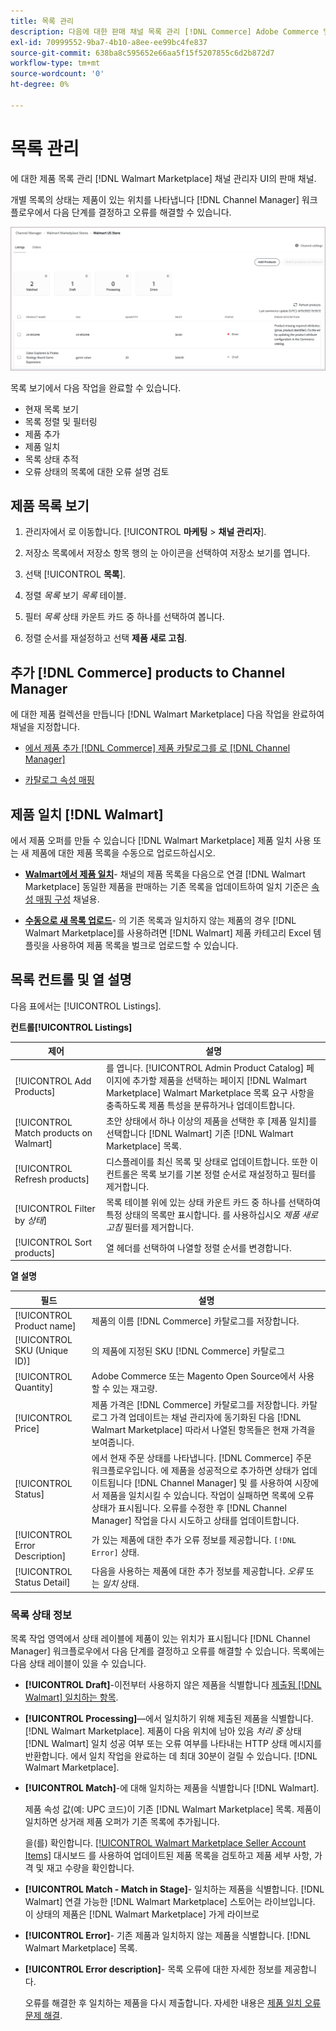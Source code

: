 ```yaml
---
title: 목록 관리
description: 다음에 대한 판매 채널 목록 관리 [!DNL Commerce] Adobe Commerce 및 Magento Open Source용 채널 관리자를 사용하여 저장합니다.
exl-id: 70999552-9ba7-4b10-a8ee-ee99bc4fe837
source-git-commit: 638ba8c595652e66aa5f15f5207855c6d2b872d7
workflow-type: tm+mt
source-wordcount: '0'
ht-degree: 0%

---
```


# 목록 관리

에 대한 제품 목록 관리 [!DNL Walmart Marketplace] 채널 관리자 UI의 판매 채널.

개별 목록의 상태는 제품이 있는 위치를 나타냅니다 [!DNL Channel Manager] 워크플로우에서 다음 단계를 결정하고 오류를 해결할 수 있습니다.

![연결된 영업 채널에 대한 목록 페이지](assets/listings-dashboard-view.png)

목록 보기에서 다음 작업을 완료할 수 있습니다.

* 현재 목록 보기
* 목록 정렬 및 필터링
* 제품 추가
* 제품 일치
* 목록 상태 추적
* 오류 상태의 목록에 대한 오류 설명 검토

## 제품 목록 보기

1. 관리자에서 로 이동합니다. [!UICONTROL **마케팅** > **채널 관리자**].

1. 저장소 목록에서 저장소 항목 행의 눈 아이콘을 선택하여 저장소 보기를 엽니다.

1. 선택 [!UICONTROL **목록**].

1. 정렬 *목록* 보기 *목록* 테이블.

1. 필터 *목록* 상태 카운트 카드 중 하나를 선택하여 봅니다.

1. 정렬 순서를 재설정하고 선택 **제품 새로 고침**.

## 추가 [!DNL Commerce] products to Channel Manager

에 대한 제품 컬렉션을 만듭니다 [!DNL Walmart Marketplace] 다음 작업을 완료하여 채널을 지정합니다.

* [에서 제품 추가 [!DNL Commerce] 제품 카탈로그를 로 [!DNL Channel Manager]](add-products-to-channel-store.md)

* [카탈로그 속성 매핑](map-catalog-attributes.md#configure-product-attribute-settings)

## 제품 일치 [!DNL Walmart]

에서 제품 오퍼를 만들 수 있습니다 [!DNL Walmart Marketplace] 제품 일치 사용 또는 새 제품에 대한 제품 목록을 수동으로 업로드하십시오.

* **[Walmart에서 제품 일치](connect-listings-to-marketplace.md)**- 채널의 제품 목록을 다음으로 연결 [!DNL Walmart Marketplace] 동일한 제품을 판매하는 기존 목록을 업데이트하여 일치 기준은 [속성 매핑 구성](map-catalog-attributes.md) 채널용.

* **[수동으로 새 목록 업로드](connect-listings-to-marketplace.md#upload-new-product-listings)**- 의 기존 목록과 일치하지 않는 제품의 경우 [!DNL Walmart Marketplace]를 사용하려면 [!DNL Walmart] 제품 카테고리 Excel 템플릿을 사용하여 제품 목록을 벌크로 업로드할 수 있습니다.

## 목록 컨트롤 및 열 설명

다음 표에서는 [!UICONTROL Listings].

**컨트롤[!UICONTROL Listings]**

| **제어** | **설명** |
|----------------------------------------|--------------------------------------------------------------------------------------------------------------------------------------------------------------------------------------------------------------|
| [!UICONTROL Add Products] | 를 엽니다. [!UICONTROL Admin Product Catalog] 페이지에 추가할 제품을 선택하는 페이지 [!DNL Walmart Marketplace] Walmart Marketplace 목록 요구 사항을 충족하도록 제품 특성을 분류하거나 업데이트합니다. |
| [!UICONTROL Match products on Walmart] | 초안 상태에서 하나 이상의 제품을 선택한 후 [제품 일치]를 선택합니다 [!DNL Walmart] 기존 [!DNL Walmart Marketplace] 목록. |
| [!UICONTROL Refresh products] | 디스플레이를 최신 목록 및 상태로 업데이트합니다. 또한 이 컨트롤은 목록 보기를 기본 정렬 순서로 재설정하고 필터를 제거합니다. |
| [!UICONTROL Filter by *상태*] | 목록 테이블 위에 있는 상태 카운트 카드 중 하나를 선택하여 특정 상태의 목록만 표시합니다. 를 사용하십시오 *제품 새로 고침* 필터를 제거합니다. |
| [!UICONTROL Sort products] | 열 헤더를 선택하여 나열할 정렬 순서를 변경합니다. |


**열 설명**

| **필드** | **설명** |
|--------------------------------|-------------------------------------------------------------------------------------------------------------------------------------------------------------------------------------------------------------------------------------------------------------------------------------------------------------------------------------------------------------------|
| [!UICONTROL Product name] | 제품의 이름 [!DNL Commerce] 카탈로그를 저장합니다. |
| [!UICONTROL SKU (Unique ID)] | 의 제품에 지정된 SKU [!DNL Commerce] 카탈로그 |
| [!UICONTROL  Quantity] | Adobe Commerce 또는 Magento Open Source에서 사용할 수 있는 재고량. |
| [!UICONTROL Price] | 제품 가격은 [!DNL Commerce] 카탈로그를 저장합니다. 카탈로그 가격 업데이트는 채널 관리자에 동기화된 다음 [!DNL Walmart Marketplace]  따라서 나열된 항목들은 현재 가격을 보여줍니다. |
| [!UICONTROL Status] | 에서 현재 주문 상태를 나타냅니다. [!DNL Commerce] 주문 워크플로우입니다. 에 제품을 성공적으로 추가하면 상태가 업데이트됩니다 [!DNL Channel Manager] 및 를 사용하여 시장에서 제품을 일치시킬 수 있습니다. 작업이 실패하면 목록에 오류 상태가 표시됩니다. 오류를 수정한 후 [!DNL Channel Manager] 작업을 다시 시도하고 상태를 업데이트합니다. |
| [!UICONTROL Error Description] | 가 있는 제품에 대한 추가 오류 정보를 제공합니다. `[!DNL Error]` 상태. |
| [!UICONTROL Status Detail] | 다음을 사용하는 제품에 대한 추가 정보를 제공합니다. *오류* 또는 *일치* 상태. |

### 목록 상태 정보

목록 작업 영역에서 상태 레이블에 제품이 있는 위치가 표시됩니다 [!DNL Channel Manager] 워크플로우에서 다음 단계를 결정하고 오류를 해결할 수 있습니다. 목록에는 다음 상태 레이블이 있을 수 있습니다.

* **[!UICONTROL Draft]**-이전부터 사용하지 않은 제품을 식별합니다 [제출됨 [!DNL Walmart] 일치하는 항목](connect-listings-to-marketplace.md#match-products).

* **[!UICONTROL Processing]**—에서 일치하기 위해 제출된 제품을 식별합니다. [!DNL Walmart Marketplace]. 제품이 다음 위치에 남아 있음 *처리 중* 상태 [!DNL Walmart] 일치 성공 여부 또는 오류 여부를 나타내는 HTTP 상태 메시지를 반환합니다. 에서 일치 작업을 완료하는 데 최대 30분이 걸릴 수 있습니다. [!DNL Walmart Marketplace].

* **[!UICONTROL Match]**-에 대해 일치하는 제품을 식별합니다 [!DNL Walmart].

   제품 속성 값(예: UPC 코드)이 기존 [!DNL Walmart Marketplace] 목록. 제품이 일치하면 상거래 제품 오퍼가 기존 목록에 추가됩니다.

   을(를) 확인합니다. [[!UICONTROL Walmart Marketplace Seller Account Items]](https://seller.walmart.com/items-and-inventory/manage-items) 대시보드 를 사용하여 업데이트된 제품 목록을 검토하고 제품 세부 사항, 가격 및 재고 수량을 확인합니다.

* **[!UICONTROL Match - Match in Stage]**- 일치하는 제품을 식별합니다. [!DNL Walmart] 연결 가능한 [!DNL Walmart Marketplace] 스토어는 라이브입니다. 이 상태의 제품은 [!DNL Walmart Marketplace] 가게 라이브로

* **[!UICONTROL Error]**- 기존 제품과 일치하지 않는 제품을 식별합니다. [!DNL Walmart Marketplace] 목록.

* **[!UICONTROL Error description]**- 목록 오류에 대한 자세한 정보를 제공합니다.

   오류를 해결한 후 일치하는 제품을 다시 제출합니다. 자세한 내용은 [제품 일치 오류 문제 해결](connect-listings-to-marketplace.md#troubleshoot-product-match-errors).
